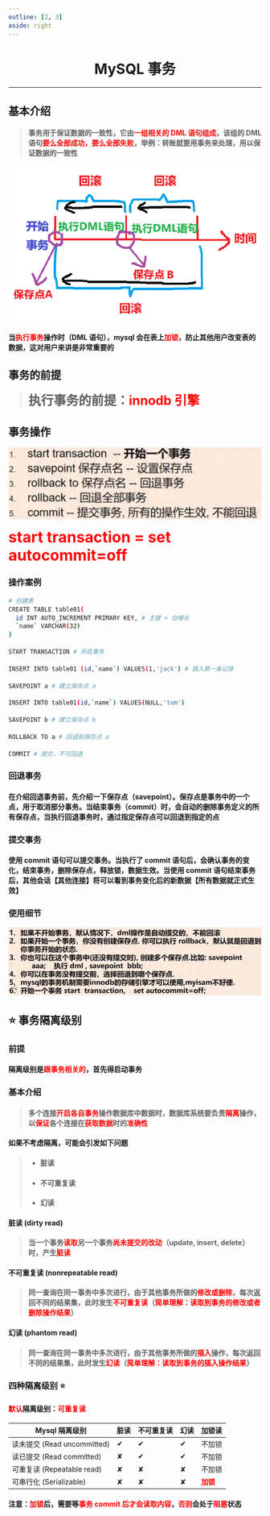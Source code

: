 ```yaml
---
outline: [2, 3]
aside: right
---
```


<h1 style="text-align: center;">MySQL 事务</h1>
 
- - -

## 基本介绍

> #### 事务用于保证数据的一致性，它由<span style = "color:red;font-weight:bold">一组相关的 DML 语句组成</span>，该组的 DML 语句<span style = "color:red;font-weight:bold">要么全部成功，要么全部失败</span>，举例：转账就要用事务来处理，用以保证数据的一致性

![alt text](事务示意图.png)

#### 当<span style = "color:red;font-weight:bold">执行事务</span>操作时（DML 语句），mysql 会在表上<span style = "color:red;font-weight:bold">加锁</span>，防止其他用户改变表的数据，这对用户来讲是非常重要的

## 事务的前提

> <span style = "font-weight:bold;font-size:25px">执行事务的前提：</span><span style = "color:red;font-weight:bold;font-size:25px">innodb 引擎</span>

## 事务操作

![alt text](事务操作.png)

<span style = "color:red;font-weight:bold;font-size:30px">start transaction = set autocommit=off</span>

### 操作案例

```bash
# 创建表
CREATE TABLE table01(
  id INT AUTO_INCREMENT PRIMARY KEY, # 主键 + 自增长
  `name` VARCHAR(32)
)

START TRANSACTION # 开启事务

INSERT INTO table01 (id,`name`) VALUES(1,'jack') # 插入第一条记录

SAVEPOINT a # 建立保存点 a

INSERT INTO table01(id,`name`) VALUES(NULL,'tom')

SAVEPOINT b # 建立保存点 b

ROLLBACK TO a # 回退到保存点 a

COMMIT # 提交，不可回退
```

### 回退事务

#### 在介绍回退事务前，先介绍一下保存点（savepoint）。保存点是事务中的一个点，用于取消部分事务。当结束事务（commit）时，会自动的删除事务定义的所有保存点，当执行回退事务时，通过指定保存点可以回退到指定的点

### 提交事务

#### 使用 commit 语句可以提交事务。当执行了 commit 语句后，会确认事务的变化，结束事务，删除保存点，释放锁，数据生效。当使用 commit 语句结束事务后，其他会话【其他连接】将可以看到事务变化后的新数据【所有数据就正式生效】

### 使用细节

![alt text](事务细节.png)

## ⭐ 事务隔离级别

### 前提

#### 隔离级别是<span style = "color:red;font-weight:bold">跟事务相关的</span>，首先得启动事务

### 基本介绍

> #### 多个连接<span style = "color:red;font-weight:bold">开启各自事务</span>操作数据库中数据时，数据库系统要负责<span style = "color:red;font-weight:bold">隔离</span>操作，以<span style = "color:red;font-weight:bold">保证</span>各个连接在<span style = "color:red;font-weight:bold">获取数据</span>时的<span style = "color:red;font-weight:bold">准确性</span>

#### 如果不考虑隔离，可能会引发如下问题

> - #### 脏读
> - #### 不可重复读
> - #### 幻读

#### 脏读 (dirty read)

> #### 当一个事务<span style = "color:red;font-weight:bold">读取</span>另一个事务<span style = "color:red;font-weight:bold">尚未提交的改动</span>（update, insert, delete）时，产生<span style = "color:red;font-weight:bold">脏读</span>

#### 不可重复读 (nonrepeatable read)

> #### 同一查询在同一事务中多次进行，由于其他事务所做的<span style = "color:red;font-weight:bold">修改或删除</span>，每次返回不同的结果集，此时发生<span style = "color:red;font-weight:bold">不可重复读</span>（<span style = "color:red;font-weight:bold">简单理解：读取到事务的修改或者删除操作结果</span>）

#### 幻读 (phantom read)

> #### 同一查询在同一事务中多次进行，由于其他事务所做的<span style = "color:red;font-weight:bold">插入</span>操作，每次返回不同的结果集，此时发生<span style = "color:red;font-weight:bold">幻读</span>（<span style = "color:red;font-weight:bold">简单理解：读取到事务的插入操作结果</span>）

### 四种隔离级别 ⭐

#### <span style = "color:red;font-weight:bold">默认</span>隔离级别：<span style = "color:red;font-weight:bold">可重复读</span>

| Mysql 隔离级别              | 脏读 | 不可重复读 | 幻读 | 加锁读                                                 |
| --------------------------- | ---- | ---------- | ---- | ------------------------------------------------------ |
| 读未提交 (Read uncommitted) | ✔    | ✔          | ✔    | 不加锁                                                 |
| 读已提交 (Read committed)   | ✘    | ✔          | ✔    | 不加锁                                                 |
| 可重复读 (Repeatable read)  | ✘    | ✘          | ✘    | 不加锁                                                 |
| 可串行化 (Serializable)     | ✘    | ✘          | ✘    | <span style = "color:red;font-weight:bold">加锁</span> |

#### 注意：<span style = "color:red;font-weight:bold">加锁</span>后，需要等<span style = "color:red;font-weight:bold">事务 commit 后才会读取内容</span>，<span style = "color:red;font-weight:bold">否则</span>会处于<span style = "color:red;font-weight:bold">阻塞</span>状态
